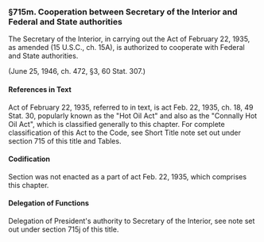 ### §715m. Cooperation between Secretary of the Interior and Federal and State authorities ###

The Secretary of the Interior, in carrying out the Act of February 22, 1935, as amended (15 U.S.C., ch. 15A), is authorized to cooperate with Federal and State authorities.

(June 25, 1946, ch. 472, §3, 60 Stat. 307.)

#### References in Text ####

Act of February 22, 1935, referred to in text, is act Feb. 22, 1935, ch. 18, 49 Stat. 30, popularly known as the "Hot Oil Act" and also as the "Connally Hot Oil Act", which is classified generally to this chapter. For complete classification of this Act to the Code, see Short Title note set out under section 715 of this title and Tables.

#### Codification ####

Section was not enacted as a part of act Feb. 22, 1935, which comprises this chapter.

#### Delegation of Functions ####

Delegation of President's authority to Secretary of the Interior, see note set out under section 715j of this title.